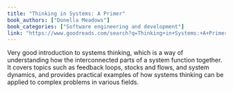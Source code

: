 ```yaml
---
title: "Thinking in Systems: A Primer"
book_authors: ["Donella Meadows"]
book_categories: ["Software engineering and development"]
link: "https://www.goodreads.com/search?q=Thinking+in+Systems:+A+Primer+Donella+Meadows"
---
```


Very good introduction to systems thinking, which is a way of understanding how the interconnected parts of a system function together. It covers topics such as feedback loops, stocks and flows, and system dynamics, and provides practical examples of how systems thinking can be applied to complex problems in various fields.

